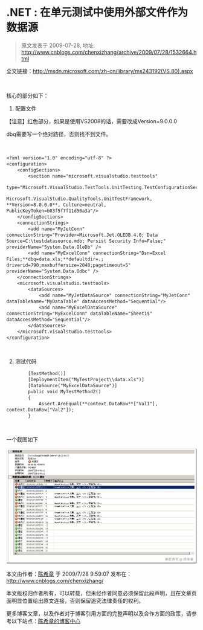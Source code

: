 # .NET : 在单元测试中使用外部文件作为数据源 
> 原文发表于 2009-07-28, 地址: http://www.cnblogs.com/chenxizhang/archive/2009/07/28/1532664.html 


全文链接：<http://msdn.microsoft.com/zh-cn/library/ms243192(VS.80).aspx>

  

 核心的部分如下：

 1. 配置文件

 【注意】红色部分，如果是使用VS2008的话，需要改成Version=9.0.0.0

 dbq需要写一个绝对路径，否则找不到文件。

  


```
<?xml version="1.0" encoding="utf-8" ?>
<configuration>
    <configSections>
        <section name="microsoft.visualstudio.testtools" 
```

```
type="Microsoft.VisualStudio.TestTools.UnitTesting.TestConfigurationSection, 
```

```
Microsoft.VisualStudio.QualityTools.UnitTestFramework, **Version=8.0.0.0**, Culture=neutral, PublicKeyToken=b03f5f7f11d50a3a"/> 
    </configSections>
    <connectionStrings>
        <add name="MyJetConn" connectionString="Provider=Microsoft.Jet.OLEDB.4.0; Data Source=C:\testdatasource.mdb; Persist Security Info=False;" providerName="System.Data.OleDb" />
        <add name="MyExcelConn" connectionString="Dsn=Excel Files;**dbq=data.xls;**defaultdir=.; driverid=790;maxbuffersize=2048;pagetimeout=5" providerName="System.Data.Odbc" />
    </connectionStrings>
    <microsoft.visualstudio.testtools>
        <dataSources>
            <add name="MyJetDataSource" connectionString="MyJetConn" dataTableName="MyDataTable" dataAccessMethod="Sequential"/>
            <add name="MyExcelDataSource" connectionString="MyExcelConn" dataTableName="Sheet1$" dataAccessMethod="Sequential"/>
        </dataSources>
    </microsoft.visualstudio.testtools>
</configuration>
```

 


2. 测试代码


```
        [TestMethod()]
        [DeploymentItem("MyTestProject\\data.xls")]
        [DataSource("MyExcelDataSource")]
        public void MyTestMethod2()
        {
            Assert.AreEqual(**context.DataRow**["Val1"], context.DataRow["Val2"]);
        }
```

 


一个截图如下


[![image](./images/1532664-image_thumb.png "image")](http://images.cnblogs.com/cnblogs_com/chenxizhang/WindowsLiveWriter/9c0d834f0e9d.NET_82FD/image_2.png)


本文由作者：[陈希章](http://www.xizhang.com) 于 2009/7/28 9:59:07 
发布在：<http://www.cnblogs.com/chenxizhang/>  

本文版权归作者所有，可以转载，但未经作者同意必须保留此段声明，且在文章页面明显位置给出原文连接，否则保留追究法律责任的权利。   

更多博客文章，以及作者对于博客引用方面的完整声明以及合作方面的政策，请参考以下站点：[陈希章的博客中心](http://www.xizhang.com/blog.htm)
